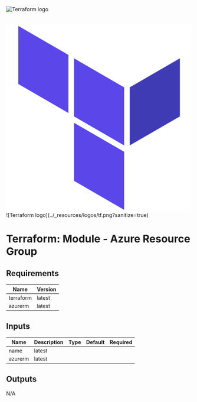<a href="https://terraform.io">
    <img src="https://github.com/hashicorp/terraform-provider-azurerm/blob/main/.github/tf.png" alt="Terraform logo" title="Terraform" align="left" height="50" />
</a>

<img src="../_resources/logos/tf.png?sanitize=true" alt="Image Description">
![Terraform logo](../_resources/logos/tf.png?sanitize=true)

# Terraform: Module - Azure Resource Group

## Requirements

| Name      | Version |
|-----------|---------|
| terraform | latest  |
| azurerm   | latest  |

## Inputs

| Name      | Description                       | Type | Default | Required |
|-----------|-----------------------------------|------|---------|:--------:|
| name      | latest  |
| azurerm   | latest  |

## Outputs

N/A